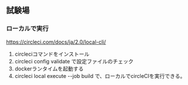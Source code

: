 ## 試験場

### ローカルで実行
https://circleci.com/docs/ja/2.0/local-cli/ <br>

1. circleciコマンドをインストール
2. circleci config validate で設定ファイルのチェック
3. dockerランタイムを起動する
4. circleci local execute --job build  で、ローカルでcircleCIを実行できる。


